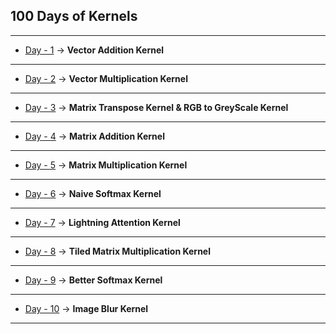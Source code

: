 ## 100 Days of Kernels

---

* [Day - 1](https://github.com/SwekeR-463/100kernels/blob/master/day01/notes.md) -> **Vector Addition Kernel**

---

* [Day - 2](https://github.com/SwekeR-463/100kernels/blob/master/day02/notes.md) -> **Vector Multiplication Kernel**

---

* [Day - 3](https://github.com/SwekeR-463/100kernels/blob/master/day03/notes.md) -> **Matrix Transpose Kernel & RGB to GreyScale Kernel**

---

* [Day - 4](https://github.com/SwekeR-463/100kernels/blob/master/day04/notes.md) -> **Matrix Addition Kernel**

---

* [Day - 5](https://github.com/SwekeR-463/100kernels/blob/master/day05/notes.md) -> **Matrix Multiplication Kernel**

---

* [Day - 6](https://github.com/SwekeR-463/100kernels/blob/master/day06/notes.md) -> **Naive Softmax Kernel**

---

* [Day - 7](https://github.com/SwekeR-463/100kernels/blob/master/day07/notes.md) -> **Lightning Attention Kernel**

---

* [Day - 8](https://github.com/SwekeR-463/100kernels/blob/master/day08/notes.md) -> **Tiled Matrix Multiplication Kernel**

---

* [Day - 9](https://github.com/SwekeR-463/100kernels/blob/master/day09/notes.md) -> **Better Softmax Kernel**

---

* [Day - 10](https://github.com/SwekeR-463/100kernels/blob/master/day10/notes.md) -> **Image Blur Kernel**

---